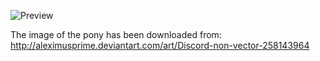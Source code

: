 ![Preview](https://raw.github.com/GNU-Pony/artwork/master/SYSLINUX/vesamenu/16:9/discord+amused/preview.png)

The image of the pony has been downloaded from:
    http://aleximusprime.deviantart.com/art/Discord-non-vector-258143964
